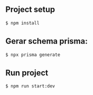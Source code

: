 ## Project setup

```bash
$ npm install
```

## Gerar schema prisma:
```bash
$ npx prisma generate
```

## Run project
```bash
$ npm run start:dev
```
